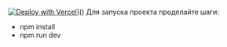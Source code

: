 [![Deploy with Vercel](https://vercel.com/button)]([https://crud-news-emil527s-projects.vercel.app/)]()
Для запуска проекта проделайте шаги:

- npm install
- npm run dev
  

